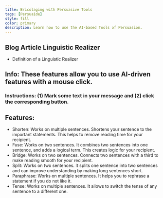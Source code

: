 ```yaml
---
title: Bricolaging with Persuasive Tools
tags: [Persuaide]
style: fill
color: primary
description: Learn how to use the AI-based Tools of Persuasion.
---
```


## Blog Article Linguistic Realizer

- Definition of a Linguistic Realizer

## Info: These features allow you to use AI-driven features with a mouse click.

### Instructions: (1) Mark some text in your message and (2) click the corresponding button.

## Features:

- Shorten: Works on multiple sentences. Shortens your sentence to the important statements. This helps to remove reading time for your recipient.
- Fuse: Works on two sentences. It combines two sentences into one sentence, and adds a logical term. This creates logic for your recipient.
- Bridge: Works on two sentences. Connects two sentences with a third to make reading smooth for your recipient.
- Split: Works on two sentences. It splits one sentence into two sentences and can improve understanding by making long sentences short.
- Paraphrase: Works on multiple sentences. It helps you to rephrase a statement if you do not like it.
- Tense: Works on multiple sentences. It allows to switch the tense of any sentence to a different one. 

